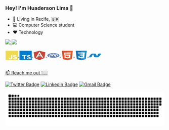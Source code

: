 ### Hey! I'm Huaderson Lima 👋

- 📍 Living in Recife, :brazil:  
- 💻 Computer Science student 
- ❤ Technology

<div>
 <a href="https://github.com/huandersonlima/">
 <img height="180em" src="https://github-readme-stats.vercel.app/api?username=huandersonlima&show_icons=true&theme=dark&title_color=0a6cc7&include_all_commits=true&count_private=true"/>
 <img height="180em" src="https://github-readme-stats.vercel.app/api/top-langs/?username=huandersonlima&layout=compact&langs_count=168&theme=dark&title_color=0a6cc7"/>
</div>

 <div style="displary: inline_block"><br>
  <img align="center" alt="MatJS" height="30" width="40" src="https://raw.githubusercontent.com/devicons/devicon/master/icons/javascript/javascript-plain.svg">
  <img align="center" alt="MatJS" height="30" width="40" src="https://raw.githubusercontent.com/devicons/devicon/master/icons/typescript/typescript-plain.svg">
  <img align="center" alt="MatJS" height="30" width="40" src="https://raw.githubusercontent.com/devicons/devicon/master/icons/angularjs/angularjs-plain.svg">
  <img align="center" alt="MatJS" height="30" width="40" src="https://raw.githubusercontent.com/devicons/devicon/master/icons/php/php-plain.svg">
  <img align="center" alt="MatJS" height="30" width="40" src="https://raw.githubusercontent.com/devicons/devicon/master/icons/html5/html5-original.svg">
  <img align="center" alt="MatJS" height="30" width="40" src="https://raw.githubusercontent.com/devicons/devicon/master/icons/css3/css3-original.svg">
  <img align="center" alt="MatJS" height="30" width="40" src="https://raw.githubusercontent.com/devicons/devicon/master/icons/dot-net/dot-net-plain.svg">
 </div> 

##

📫 Reach me out 👇🏼

[![Twitter Badge](https://img.shields.io/badge/-@m4ttxl-00acee?style=flat-square&labelColor=00acee&logo=twitter&logoColor=white&link=https://twitter.com/m4ttxl)](https://twitter.com/m4ttxl) 
[![Linkedin Badge](https://img.shields.io/badge/-Mateus%20Lima-0e76a8?style=flat-square&logo=Linkedin&logoColor=white&link=https://www.linkedin.com/in/mateus-lima-dev/)](https://www.linkedin.com/in/mateus-lima-dev/) 
[![Gmail Badge](https://img.shields.io/badge/-matteusdevp@gmail.com-db4a39?style=flat-square&logo=Gmail&logoColor=white&link=mailto:matteusdevp@gmail.com)](mailto:matteusdevp@gmail.com)
 
<div> 
 
 ![Snake animation](https://github.com/huandersonlima/huandersonlima/blob/output/github-contribution-grid-snake.svg)

</div>
